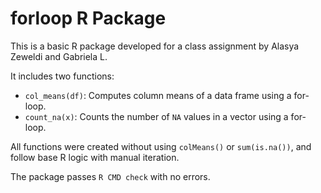# forloop R Package

This is a basic R package developed for a class assignment by Alasya Zeweldi and Gabriela L.

It includes two functions:
- `col_means(df)`: Computes column means of a data frame using a for-loop.
- `count_na(x)`: Counts the number of `NA` values in a vector using a for-loop.

All functions were created without using `colMeans()` or `sum(is.na())`, and follow base R logic with manual iteration.

The package passes `R CMD check` with no errors.
